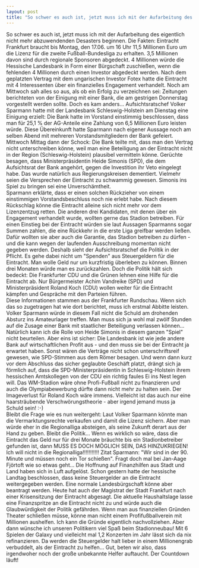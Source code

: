 ```yaml
---
layout: post
title: "So schwer es auch ist, jetzt muss ich mit der Aufarbeitung des eigentlich nicht mehr abzuwendenden Desasters beginnen."
---
```


So schwer es auch ist, jetzt muss ich mit der Aufarbeitung des eigentlich nicht mehr abzuwendenden Desasters beginnen. Die Fakten: Eintracht Frankfurt braucht bis Montag, den 17.06. um 16 Uhr 11,5 Millionen Euro um die Lizenz für die zweite Fußball-Bundesliga zu erhalten. 3,5 Millionen davon sind durch regionale Sponsoren abgedeckt. 4 Millionen würde die Hessische Landesbank in Form einer Bürgschaft zuschießen, wenn die fehlenden 4 Millionen durch einen Investor abgedeckt werden. Nach dem geplatzten Vertrag mit dem ungarischen Investor Fotex hatte die Eintracht mit 4 Interessenten über ein finanzielles Engagement verhandelt. Noch am Mittwoch sah alles so aus, als ob ein Erfolg zu verzeichnen sei: Zeitungen berichteten von der Einigung mit einer Bank, die am gestrigen Donnerstag vorgestellt werden sollte. Doch es kam anders... Aufsichtsratschef Volker Sparmann hatte mit der Landesbank Schleswig-Holstein am Dienstag eine Einigung erzielt: Die Bank hatte im Vorstand einstimmig beschlossen, dass man für 25,1 % der AG-Anteile eine Zahlung von 6,5 Millionen Euro leisten würde. Diese Übereinkunft hatte Sparmann nach eigener Aussage noch am selben Abend mit mehreren Vorstandsmitgliedern der Bank gefeiert. Mittwoch Mittag dann der Schock: Die Bank teilte mit, dass man den Vertrag nicht unterschreiben könne, weil man eine Beteiligung an der Eintracht nicht in der Region (Schleswig-Holstein) plausibel vermitteln könne. Gerüchte besagen, dass Ministerpräsidentin Heide Simonis (SPD), die dem Aufsichtsrat der Bank angehört, gegen die Investition ihr Veto eingelegt habe. Das wurde natürlich aus Regierungskreisen dementiert. Vielmehr seien die Versprechen der Eintracht zu schwammig gewesen. Simonis ins Spiel zu bringen sei eine Unverschämtheit.  
Sparmann erklärte, dass er einen solchen Rückzieher von einem einstimmigen Vorstandsbeschluss noch nie erlebt habe. Nach diesem Rückschlag könne die Eintracht alleine sich nicht mehr vor dem Lizenzentzug retten. Die anderen drei Kandidaten, mit denen über ein Engagement verhandelt wurde, wollten gerne das Stadion betreiben. Für einen Einstieg bei der Eintracht würden sie laut Aussagen Sparmanns sogar Summen zahlen, die eine Rückkehr in die erste Liga greifbar werden ließen. Dafür wollten sie aber auch die Garantie, das Stadion betreiben zu dürfen - und die kann wegen der laufenden Ausschreibung momentan nicht gegeben werden. Deshalb sieht der Aufsichtsratschef die Politik in der Pflicht. Es gehe dabei nicht um "Spenden" aus Steuergeldern für die Eintracht. Man wolle Geld nur um kurzfristig überleben zu können. Binnen drei Monaten würde man es zurückzahlen. Doch die Politik hält sich bedeckt: Die Frankfurter CDU und die Grünen lehnen eine Hilfe für die Eintracht ab. Nur Bürgermeister Achim Vandreike (SPD) und Ministerpräsident Roland Koch (CDU) wollen weiter für die Eintracht kämpfen und Gespräche mit den Parteien führen.  
Diese Informationen stammen aus der Frankfurter Rundschau. Wenn sich das so zugetragen hat wie dort berichtet, muss ich erstmal Abbitte leisten. Volker Sparmann würde in diesem Fall nicht die Schuld am drohenden Absturz ins Amateurlager treffen. Man muss sich ja wohl mal zwölf Stunden auf die Zusage einer Bank mit staatlicher Beteiligung verlassen können... Natürlich kann ich die Rolle von Heide Simonis in diesem ganzen "Spiel" nicht beurteilen. Aber eins ist sicher: Die Landesbank ist wie jede andere Bank auf wirtschaftlichen Profit aus - und den muss sie bei der Eintracht ja erwartet haben. Sonst wären die Verträge nicht schon unterschriftsreif gewesen, wie SPD-Stimmen aus dem Römer besagen. Und wenn dann kurz vor dem Abschluss das sicher geglaubte Geschäft platzt, drängt sich ja förmlich auf, dass die SPD-Ministerpräsidentin in Schleswig-Holstein ihrem hessischen Amtskollegen von der CDU ein richtig faules Ei ins Nest legen will. Das WM-Stadion wäre ohne Profi-Fußball nicht zu finanzieren und auch die Olympiabewerbung dürfte dann nicht mehr zu halten sein. Der Imageverlust für Roland Koch wäre immens. Vielleicht ist das auch nur eine haarsträubende Verschwörungstheorie - aber irgend jemand muss ja Schuld sein! :-)  
Bleibt die Frage wie es nun weitergeht: Laut Volker Sparmann könnte man die Vermarktungsrechte verkaufen und damit die Lizenz sichern. Aber man würde eher in die Regionalliga absteigen, als seine Zukunft derart aus der Hand zu geben. Bleibt die Politik... Wenn es wirklich so wäre, dass die Eintracht das Geld nur für drei Monate bräuchte bis ein Stadionbetreiber gefunden ist, dann MUSS ES DOCH MÖGLICH SEIN, DAS HINZUKRIEGEN! Ich will nicht in die Regionalliga!!!!!!!!!!! Zitat Sparmann: "Wir sind in der 90. Minute und müssen noch ein Tor schießen". Fragt doch mal bei Jan-Aage Fjörtoft wie so etwas geht... Die Hoffnung auf Finanzhilfen aus Stadt und Land haben sich in Luft aufgelöst. Schon gestern hatte der hessische Landtag beschlossen, dass keine Steuergelder an die Eintracht weitergegeben werden. Eine normale Landesbürgschaft könne aber beantragt werden. Heute hat auch der Magistrat der Stadt Frankfurt nach einer Krisensitzung der Eintracht abgesagt. Die aktuelle Haushaltslage lasse eine Finanzspritze an die Eintracht nicht zu und würde auch die Glaubwürdigkeit der Politik gefährden. Wenn man aus finanziellen Gründen Theater schließen müsse, könne man nicht einem Profifußballverein mit Millionen aushelfen. Ich kann die Gründe eigentlich nachvollziehen. Aber dann wünsche ich unseren Politikern viel Spaß beim Stadionneubau! Mit 6 Spielen der Galaxy und vielleicht mal 1,2 Konzerten im Jahr lässt sich da nix refinanzieren. Da werden die Steuergelder halt lieber in einem Millionengrab verbuddelt, als der Eintracht zu helfen... Gut, beten wir also, dass irgendwoher noch der große unbekannte Helfer auftaucht. Der Countdown läuft!
